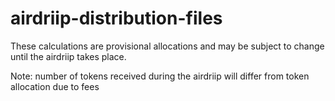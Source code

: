 # airdriip-distribution-files

These calculations are provisional allocations and may be subject to change until the airdriip takes place.

Note: number of tokens received during the airdriip will differ from token allocation due to fees
